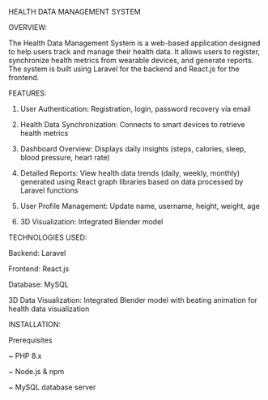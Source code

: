 
HEALTH DATA MANAGEMENT SYSTEM

OVERVIEW:

The Health Data Management System is a web-based application designed to help users track and manage their health data. It allows users to register, synchronize health metrics from wearable devices, and generate reports.
The system is built using Laravel for the backend and React.js for the frontend.

FEATURES:

1. User Authentication: Registration, login, password recovery via email

2. Health Data Synchronization: Connects to smart devices to retrieve health metrics

3. Dashboard Overview: Displays daily insights (steps, calories, sleep, blood pressure, heart rate)

4. Detailed Reports: View health data trends (daily, weekly, monthly) generated using React graph libraries based on data processed by Laravel functions

5. User Profile Management: Update name, username, height, weight, age

7. 3D Visualization: Integrated Blender model
   

TECHNOLOGIES USED:

Backend: Laravel

Frontend: React.js

Database: MySQL

3D Data Visualization: Integrated Blender model with beating animation for health data visualization


INSTALLATION:

Prerequisites

~ PHP 8.x

~ Node.js & npm

~ MySQL database server

